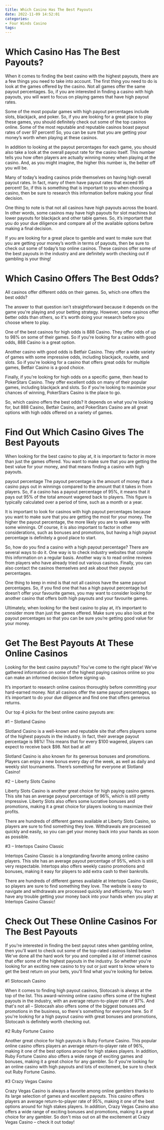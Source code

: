 ```yaml
---
title: Which Casino Has The Best Payouts
date: 2022-11-09 14:52:01
categories:
- Four Winds Casino
tags:
---
```



#  Which Casino Has The Best Payouts?

When it comes to finding the best casino with the highest payouts, there are a few things you need to take into account. The first thing you need to do is look at the games offered by the casino. Not all games offer the same payout percentages. So, if you are interested in finding a casino with high payouts, you will want to focus on playing games that have high payout rates.

Some of the most popular games with high payout percentages include slots, blackjack, and poker. So, if you are looking for a great place to play these games, you should definitely check out some of the top casinos online. Some of the most reputable and reputable casinos boast payout rates of over 97 percent! So, you can be sure that you are getting your money’s worth when playing at these casinos.

In addition to looking at the payout percentages for each game, you should also take a look at the overall payout rate for the casino itself. This number tells you how often players are actually winning money when playing at the casino. And, as you might imagine, the higher this number is, the better off you will be.

Many of today’s leading casinos pride themselves on having high overall payout rates. In fact, many of them have payout rates that exceed 95 percent! So, if this is something that is important to you when choosing a casino, then be sure to research this information before making your final decision.

One thing to note is that not all casinos have high payouts across the board. In other words, some casinos may have high payouts for slot machines but lower payouts for blackjack and other table games. So, it’s important that you do your due diligence and compare all of the available options before making a final decision.

If you are looking for a great place to gamble and want to make sure that you are getting your money’s worth in terms of payouts, then be sure to check out some of today’s top online casinos. These casinos offer some of the best payouts in the industry and are definitely worth checking out if gambling is your thing!

#  Which Casino Offers The Best Odds?

All casinos offer different odds on their games. So, which one offers the best odds?

The answer to that question isn't straightforward because it depends on the game you're playing and your betting strategy. However, some casinos offer better odds than others, so it's worth doing your research before you choose where to play.

One of the best casinos for high odds is 888 Casino. They offer odds of up to 98% on some of their games. So if you're looking for a casino with good odds, 888 Casino is a great option.

Another casino with good odds is Betfair Casino. They offer a wide variety of games with some impressive odds, including blackjack, roulette, and slots. So if you're looking for a casino that offers great odds for multiple games, Betfair Casino is a good choice.

Finally, if you're looking for high odds on a specific game, then head to PokerStars Casino. They offer excellent odds on many of their popular games, including blackjack and slots. So if you're looking to maximize your chances of winning, PokerStars Casino is the place to go.

So, which casino offers the best odds? It depends on what you're looking for, but 888 Casino, Betfair Casino, and PokerStars Casino are all great options with high odds offered on a variety of games.

#  Find Out Which Casino Gives The Best Payouts

When looking for the best casino to play at, it is important to factor in more than just the games offered. You want to make sure that you are getting the best value for your money, and that means finding a casino with high payouts.

 payout percentage
The payout percentage is the amount of money that a casino pays out in winnings compared to the amount that it takes in from players. So, if a casino has a payout percentage of 95%, it means that it pays out 95% of the total amount wagered back to players. This figure is typically calculated over a period of time, such as a month or a year.

It is important to look for casinos with high payout percentages because you want to make sure that you are getting the most for your money. The higher the payout percentage, the more likely you are to walk away with some winnings. Of course, it is also important to factor in other considerations, such as bonuses and promotions, but having a high payout percentage is definitely a good place to start.

So, how do you find a casino with a high payout percentage? There are several ways to do it. One way is to check industry websites that compile this information on a regular basis. Another way is to read online reviews from players who have already tried out various casinos. Finally, you can also contact the casinos themselves and ask about their payout percentages.

One thing to keep in mind is that not all casinos have the same payout percentages. So, if you find one that has a high payout percentage but doesn’t offer your favourite games, you may want to consider looking for another casino that offers both high payouts and your favourite games.

Ultimately, when looking for the best casino to play at, it’s important to consider more than just the games offered. Make sure you also look at the payout percentages so that you can be sure you’re getting good value for your money.

#  Get The Best Payouts At These Online Casinos

Looking for the best casino payouts? You’ve come to the right place! We’ve gathered information on some of the highest paying casinos online so you can make an informed decision before signing up.

It’s important to research online casinos thoroughly before committing your hard-earned money. Not all casinos offer the same payout percentages, so it’s important to do your due diligence and find one that offers generous returns.

Our top 4 picks for the best online casino payouts are:

#1 – Slotland Casino

Slotland Casino is a well-known and reputable site that offers players some of the highest payouts in the industry. In fact, their average payout percentage is 98%! This means that for every $100 wagered, players can expect to receive back $98. Not bad at all!

Slotland Casino is also known for its generous bonuses and promotions. Players can enjoy a new bonus every day of the week, as well as daily and weekly slot tournaments. There’s something for everyone at Slotland Casino!

#2 – Liberty Slots Casino

Liberty Slots Casino is another great choice for high paying casino games. This site has an average payout percentage of 96%, which is still pretty impressive. Liberty Slots also offers some lucrative bonuses and promotions, making it a great choice for players looking to maximize their profits.

There are hundreds of different games available at Liberty Slots Casino, so players are sure to find something they love. Withdrawals are processed quickly and easily, so you can get your money back into your hands as soon as possible.

#3 – Intertops Casino Classic

Intertops Casino Classic is a longstanding favorite among online casino players. This site has an average payout percentage of 95%, which is still very respectable. Intertops also offers weekly casino promotions and bonuses, making it easy for players to add extra cash to their bankrolls.

There are hundreds of different games available at Intertops Casino Classic, so players are sure to find something they love. The website is easy to navigate and withdrawals are processed quickly and efficiently. You won’t have any trouble getting your money back into your hands when you play at Intertops Casino Classic!

#  Check Out These Online Casinos For The Best Payouts

If you're interested in finding the best payout rates when gambling online, then you'll want to check out some of the top-rated casinos listed below. We've done all the hard work for you and compiled a list of internet casinos that offer some of the highest payouts in the industry. So whether you're looking for an exciting new casino to try out or just want to know where to get the best return on your bets, you'll find what you're looking for below.

#1 Slotocash Casino

When it comes to finding high payout casinos, Slotocash is always at the top of the list. This award-winning online casino offers some of the highest payouts in the industry, with an average return-to-player rate of 97%. And that's not all – Slotocash also offers some of the biggest bonuses and promotions in the business, so there's something for everyone here. So if you're looking for a high payout casino with great bonuses and promotions, Slotocash is definitely worth checking out.

#2 Ruby Fortune Casino

Another great choice for high payouts is Ruby Fortune Casino. This popular online casino offers players an average return-to-player rate of 96%, making it one of the best options around for high stakes players. In addition, Ruby Fortune Casino also offers a wide range of exciting games and bonuses, making it a great choice for any gambler. So if you're looking for an online casino with high payouts and lots of excitement, be sure to check out Ruby Fortune Casino.

#3 Crazy Vegas Casino

Crazy Vegas Casino is always a favorite among online gamblers thanks to its large selection of games and excellent payouts. This casino offers players an average return-to-player rate of 95%, making it one of the best options around for high stakes players. In addition, Crazy Vegas Casino also offers a wide range of exciting bonuses and promotions, making it a great choice for any gambler. So don't miss out on all the excitement at Crazy Vegas Casino – check it out today!